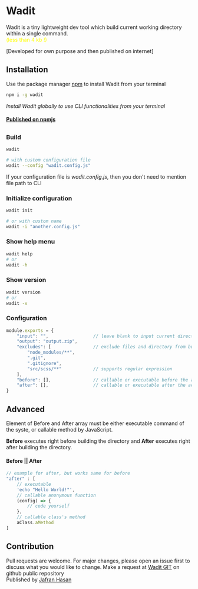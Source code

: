 # Wadit

Wadit is a tiny lightweight dev tool which build current working directory within a single command.  
<span style="color: yellow;">(less than 4 kb !)</span>

[Developed for own purpose and then published on internet]

## Installation

Use the package manager [npm](https://www.npmjs.com) to install Wadit from your terminal

```bash
npm i -g wadit
```
*Install Wadit globally to use CLI functionalities from your terminal*

#### [Published on npmjs](https://www.npmjs.com/package/wadit)

## 

### Build
```bash
wadit

# with custom configuration file
wadit --config "wadit.config.js"
```

If your configuration file is *wadit.config.js*, then you don't need to mention file path to CLI

 
### Initialize configuration
```bash
wadit init

# or with custom name
wadit -i "another.config.js"
```

### Show help menu
```bash
wadit help
# or
wadit -h
```

### Show version
```bash
wadit version
# or
wadit -v
```  



### Configuration 
```javascript
module.exports = {
    "input": "",                 // leave blank to input current directory
    "output": "output.zip", 
    "excludes": [                // exclude files and directory from build;
        "node_modules/**",
        ".git",
        ".gitignore",
        "src/scss/**"            // supports regular expression
    ],
    "before": [],                // callable or executable before the action
    "after": [],                 // callable or executable after the action
}
```

## Advanced

Element of Before and After array must be either executable command of the syste, or callable method by JavaScript. 

**Before** executes right before building the directory and **After** executes right after building the directory.

#### Before || After
```javascript
// example for after, but works same for before
"after" : [
    // executable
    'echo "Hello World!"',
    // callable anonymous function
    (config) => { 
        // code yourself
    },
    // callable class's method
    aClass.aMethod
]
```
 
## Contribution
Pull requests are welcome. For major changes, please open an issue first to discuss what you would like to change.
Make a request at [Wadit GIT](https://github.com/appdets/wadit) on github public repository
<br> 
Published by [Jafran Hasan](https://fb.com/IamJafran) 